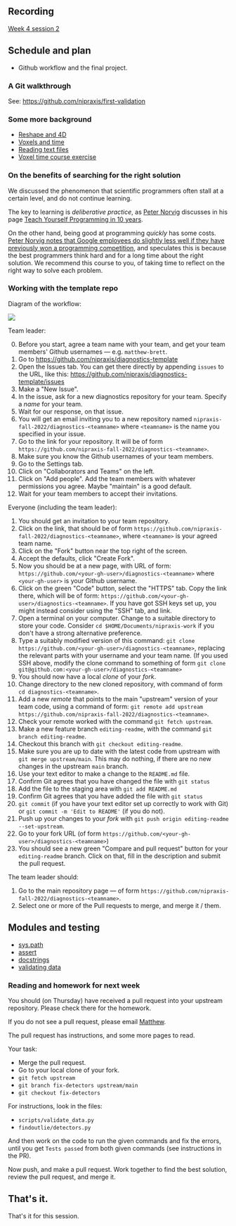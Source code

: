 ## Recording

[Week 4 session
2](https://us06web.zoom.us/rec/share/zSUlLCP2mW2D18zyCV3e-h0a3SN_agKBOa5FWHjBtX0QCIyZx1zEWwktpNOqwOeS.X4YoDtxaktmAkcsd)

## Schedule and plan

* Github workflow and the final project.

### A Git walkthrough

See: <https://github.com/nipraxis/first-validation>

### Some more background

* [Reshape and 4D](https://textbook.nipraxis.org/reshape_and_4d)
* [Voxels and time](https://textbook.nipraxis.org/voxels_by_time)
* [Reading text files](https://textbook.nipraxis.org/reading_text)
* [Voxel time course
  exercise](https://hub.nipraxis.org/hub/user-redirect/git-pull?repo=https%3A//github.com/nipraxis/first_activation_exercise&subPath=first_activation.ipynb)


### On the benefits of searching for the right solution

We discussed the phenomenon that scientific programmers often stall at
a certain level, and do not continue learning.

The key to learning is *deliberative practice*, as [Peter
Norvig](https://en.wikipedia.org/wiki/Peter_Norvig) discusses in his page
[Teach Yourself Programming in 10 years](https://www.norvig.com/21-days.html).

On the other hand, being good at programming *quickly* has some costs. [Peter
Norvig notes that Google employees do slightly less well if they have
previously won a programming
competition](https://www.youtube.com/watch?v=DdmyUZCl75s), and speculates this
is because the best programmers think hard and for a long time about the right
solution.  We recommend this course to you, of taking time to reflect on the
right way to solve each problem.

### Working with the template repo

Diagram of the workflow:

![](https://nipraxis.org/fall-2022/assets/images/github_workflow.svg)


Team leader:

0. Before you start, agree a team name with your team, and get your team
   members' Github usernames — e.g. `matthew-brett`.
1. Go to <https://github.com/nipraxis/diagnostics-template>
2. Open the Issues tab.  You can get there directly by appending `issues` to
   the URL, like this:
   <https://github.com/nipraxis/diagnostics-template/issues>
3. Make a "New Issue".
4. In the issue, ask for a new diagnostics repository for your team.  Specify
   a *name* for your team.
5. Wait for our response, on that issue.
6. You will get an email inviting you to a new repository named
   `nipraxis-fall-2022/diagnostics-<teamname>` where `<teamname>` is the
   name you specified in your issue.
7. Go to the link for your repository.  It will be of form
   `https://github.com/nipraxis-fall-2022/diagnostics-<teamname>`.
8. Make sure you know the Github usernames of your team members.
9. Go to the Settings tab.
10. Click on "Collaborators and Teams" on the left.
11. Click on "Add people".  Add the team members with whatever permissions you
    agree.  Maybe "maintain" is a good default.
12. Wait for your team members to accept their invitations.

Everyone (including the team leader):

1. You should get an invitation to your team repository.
2. Click on the link, that should be of form
   `https://github.com/nipraxis-fall-2022/diagnostics-<teamname>`, where `<teamname>` is your agreed team name.
3. Click on the "Fork" button near the top right of the screen.
4. Accept the defaults, click "Create Fork".
5. Now you should be at a new page, with URL of form:
   `https://github.com/<your-gh-user>/diagnostics-<teamname>` where `<your-gh-user>` is your Github username.
6. Click on the green "Code" button, select the "HTTPS" tab.  Copy the link
   there, which will be of form:
   `https://github.com/<your-gh-user>/diagnostics-<teamname>`.  If you have got
   SSH keys set up, you might instead consider using the "SSH" tab, and link.
7. Open a terminal on your computer.  Change to a suitable directory to store
   your code.  Consider `cd $HOME/Documents/nipraxis-work` if you don't have
   a strong alternative preference.
8. Type a suitably modified version of this command: `git clone
   https://github.com/<your-gh-user>/diagnostics-<teamname>`, replacing the
   relevant parts with your username and your team name.  (If you used
   SSH above, modify the clone command to something of form `git clone
   git@github.com:<your-gh-user>/diagnostics-<teamname>`
9. You should now have a local *clone* of your *fork*.
10. Change directory to the new cloned repository, with command of form `cd
    diagnostics-<teamname>`.
11. Add a new *remote* that points to the main "upstream" version of your team
    code, using a command of form: `git remote add upstream https://github.com/nipraxis-fall-2022/diagnostics-<teamname>`.
12. Check your remote worked with the command `git fetch upstream`.
13. Make a new feature branch `editing-readme`, with the command `git branch
    editing-readme`.
14. Checkout this branch with `git checkout editing-readme`.
15. Make sure you are up to date with the latest code from upstream with `git
    merge upstream/main`.  This may do nothing, if there are no new changes in
    the upstream `main` branch.
16. Use your text editor to make a change to the `README.md` file.
17. Confirm Git agrees that you have changed the file with  `git status`
18. Add the file to the staging area with `git add README.md`
19. Confirm Git agrees that you have added the file with  `git status`
20. `git commit` (if you have your text editor set up correctly to work with
    Git) or `git commit -m 'Edit to README'` (if you do not).
21. Push up your changes to your *fork* with `git push origin editing-readme
    --set-upstream`.
22. Go to your fork URL (of form
    `https://github.com/<your-gh-user>/diagnostics-<teamname>`)
23. You should see a new green "Compare and pull request" button for your
    `editing-readme` branch. Click on that, fill in the description and submit the pull request.

The team leader should:

1. Go to the main repository page — of form
   `https://github.com/nipraxis-fall-2022/diagnostics-<teamname>`.
2. Select one or more of the Pull requests to merge, and merge it / them.

## Modules and testing

* [sys.path](https://textbook.nipraxis.org/sys_path)
* [assert](https://textbook.nipraxis.org/assert)
* [docstrings](https://textbook.nipraxis.org/docstrings)
* [validating data](https://textbook.nipraxis.org/validating_data)

### Reading and homework for next week

You should (on Thursday) have received a pull request into your upstream
repository.  Please check there for the homework.

If you do not see a pull request, please email [Matthew](mailto:matthew.brett@gmail.com).

The pull request has instructions, and some more pages to read.

Your task:

* Merge the pull request.
* Go to your local clone of your fork.
* `git fetch upstream`
* `git branch fix-detectors upstream/main`
* `git checkout fix-detectors`

For instructions, look in the files:

* `scripts/validate_data.py`
* `findoutlie/detectors.py`

And then work on the code to run the given commands and fix the errors, until
you get `Tests passed` from both given commands (see instructions in the PR).

Now push, and make a pull request.   Work together to find the best solution, review the pull request, and merge it.

## That's it.

That's it for this session.
